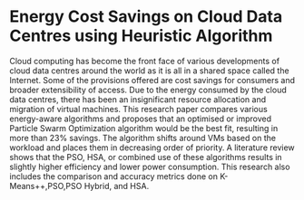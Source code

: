 # Energy Cost Savings on Cloud Data Centres using Heuristic Algorithm
 
Cloud computing has become the front face of various developments of cloud data centres around the world as it is all in a shared space called the Internet. Some of the provisions offered are cost savings for consumers and broader extensibility of access. Due to the energy consumed by the cloud data centres, there has been an insignificant resource allocation and migration of virtual machines. This research paper compares various energy-aware algorithms and proposes that an optimised or improved Particle Swarm Optimization algorithm would be the best fit, resulting in more than 23% savings. The algorithm shifts around VMs based on the workload and places them in decreasing order of priority. A literature review shows that the PSO, HSA, or combined use of these algorithms results in slightly higher efficiency and lower power consumption. This research also includes the comparison and accuracy metrics done on K-Means++,PSO,PSO Hybrid, and HSA.


